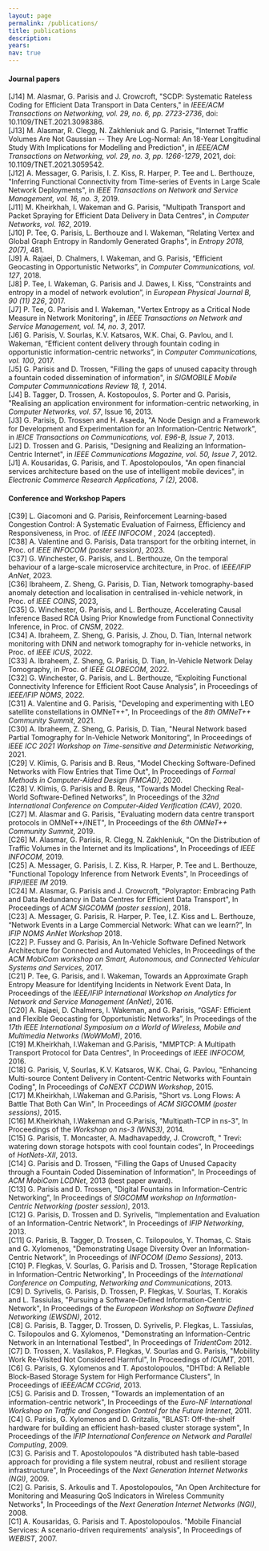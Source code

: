```yaml
---
layout: page
permalink: /publications/
title: publications
description:
years:
nav: true
---
```



#### Journal papers
[J14] M. Alasmar, G. Parisis and J. Crowcroft, "SCDP: Systematic Rateless Coding for Efficient Data Transport in Data Centers," in *IEEE/ACM Transactions on Networking, vol. 29, no. 6, pp. 2723-2736*, doi: 10.1109/TNET.2021.3098386.
<br>
[J13] M. Alasmar, R. Clegg, N. Zakhleniuk and G. Parisis, "Internet Traffic Volumes Are Not Gaussian -- They Are Log-Normal: An 18-Year Longitudinal Study With Implications for Modelling and Prediction", in *IEEE/ACM Transactions on Networking, vol. 29, no. 3, pp. 1266-1279*, 2021, doi: 10.1109/TNET.2021.3059542.
<br>
[J12] A. Messager, G. Parisis, I. Z. Kiss, R. Harper, P. Tee and L. Berthouze, "Inferring Functional Connectivity from Time-series of Events in Large Scale Network Deployments", in *IEEE Transactions on Network and Service Management, vol. 16, no. 3*, 2019.
<br>
[J11] M. Kheirkhah, I. Wakeman and G. Parisis, "Multipath Transport and Packet Spraying for Efficient Data Delivery in Data Centres", in *Computer Networks, vol. 162*, 2019.
<br>
[J10] P. Tee, G. Parisis, L. Berthouze and I. Wakeman, "Relating Vertex and Global Graph Entropy in Randomly Generated Graphs", in *Entropy 2018, 20(7)*, 481.
<br>
[J9] A. Rajaei, D. Chalmers, I. Wakeman, and G. Parisis, “Efficient Geocasting in Opportunistic Networks”, in *Computer Communications, vol. 127*, 2018.
<br>
[J8] P. Tee, I. Wakeman, G. Parisis and J. Dawes, I. Kiss, “Constraints and entropy in a model of network evolution”, in *European Physical Journal B, 90 (11) 226*, 2017.
<br>
[J7] P. Tee, G. Parisis and I. Wakeman, "Vertex Entropy as a Critical Node Measure in Network Monitoring", in *IEEE Transactions on Network and Service Management, vol. 14, no. 3*, 2017.
<br>
[J6] G. Parisis, V. Sourlas, K.V. Katsaros, W.K. Chai, G. Pavlou, and I. Wakeman, “Efficient content delivery through fountain coding in opportunistic information-centric networks”, in *Computer Communications, vol. 100*, 2017.
<br>
[J5] G. Parisis and D. Trossen, "Filling the gaps of unused capacity through a fountain coded dissemination of information", in *SIGMOBILE Mobile Computer Communnications Review 18, 1,* 2014.
<br>
[J4] B. Tagger, D. Trossen, A. Kostopoulos, S. Porter and G. Parisis, "Realising an application environment for information-centric networking, in *Computer Networks, vol. 57*, Issue 16, 2013.
<br>
[J3] G. Parisis, D. Trossen and H. Asaeda, "A Node Design and a Framework for Development and Experimentation for an Information-Centric Network", in *IEICE Transactions on Communications, vol. E96-B, Issue 7*, 2013.
<br>
[J2] D. Trossen and G. Parisis, "Designing and Realizing an Information-Centric Internet", in *IEEE Communications Magazine, vol. 50, Issue 7*, 2012.
<br>
[J1] A. Kousaridas, G. Parisis, and T. Apostolopoulos, "An open financial services architecture based on the use of intelligent mobile devices", in *Electronic Commerce Research Applications, 7 (2)*, 2008.

#### Conference and Workshop Papers
[C39] L. Giacomoni and G. Parisis, Reinforcement Learning-based Congestion Control: A Systematic Evaluation of Fairness, Efficiency and Responsiveness, in Proc. of *IEEE INFOCOM* , 2024 (accepted).
<br>
[C38] A. Valentine and G. Parisis, Data transport for the orbiting internet, in Proc. of *IEEE INFOCOM (poster session)*, 2023.
<br>
[C37] G. Winchester, G. Parisis, and L. Berthouze, On the temporal behaviour of a large-scale microservice architecture, in Proc. of *IEEE/IFIP AnNet*, 2023.
<br>
[C36] Ibraheem, Z. Sheng, G. Parisis, D. Tian, Network tomography-based anomaly detection and localisation in centralised in-vehicle network, in Proc. of *IEEE COINS*, 2023,
<br>
[C35] G. Winchester, G. Parisis, and L. Berthouze, Accelerating Causal Inference Based RCA Using Prior Knowledge from Functional Connectivity Inference, in Proc. of *CNSM*, 2022.
<br>
[C34] A. Ibraheem, Z. Sheng, G. Parisis, J. Zhou, D. Tian, Internal network monitoring with DNN and network tomography for in-vehicle networks, in Proc. of *IEEE ICUS*, 2022.
<br>
[C33] A. Ibraheem, Z. Sheng, G. Parisis, D. Tian, In-Vehicle Network Delay Tomography, in Proc. of *IEEE GLOBECOM*, 2022.
<br>
[C32] G. Winchester, G. Parisis, and L. Berthouze, “Exploiting Functional Connectivity Inference for Efficient Root Cause Analysis”, in Proceedings of *IEEE/IFIP NOMS*, 2022.
<br>
[C31] A. Valentine and G. Parisis, "Developing and experimenting with LEO satellite constellations in OMNeT++", In Proceedings of the *8th OMNeT++ Community Summit*, 2021.
<br>
[C30] A. Ibraheem, Z. Sheng, G. Parisis, D. Tian, "Neural Network based Partial Tomography for In-Vehicle Network Monitoring", In Proceedings of *IEEE ICC 2021 Workshop on Time-sensitive and Deterministic Networking*, 2021.
<br>
[C29] V. Klimis, G. Parisis and B. Reus, "Model Checking Software-Defined Networks with Flow Entries that Time Out", In Proceedings of *Formal Methods in Computer-Aided Design (FMCAD)*, 2020.
<br>
[C28] V. Klimis, G. Parisis and B. Reus, "Towards Model Checking Real-World Software-Defined Networks", In Proceedings of the *32nd International Conference on Computer-Aided Verification (CAV)*, 2020.
<br>
[C27] M. Alasmar and G. Parisis, "Evaluating modern data centre transport protocols in OMNeT++/INET", In Proceedings of the *6th OMNeT++ Community Summit*, 2019.
<br>
[C26] M. Alasmar, G. Parisis, R. Clegg, N. Zakhleniuk, "On the Distribution of Traffic Volumes in the Internet and its Implications", In Proceedings of *IEEE INFOCOM*, 2019.
<br>
[C25] A. Messager, G. Parisis, I. Z. Kiss, R. Harper, P. Tee and L. Berthouze, "Functional Topology Inference from Network Events", In Proceedings of *IFIP/IEEE IM* 2019.
<br>
[C24] M. Alasmar, G. Parisis and J. Crowcroft, "Polyraptor: Embracing Path and Data Redundancy in Data Centres for Efficient Data Transport", In Proceedings of *ACM SIGCOMM (poster session)*, 2018.
<br>
[C23] A. Messager, G. Parisis, R. Harper, P. Tee, I.Z. Kiss and L. Berthouze, “Network Events in a Large Commercial Network: What can we learn?”, In *IFIP NOMS AnNet Workshop* 2018.
<br>
[C22] P. Fussey and G. Parisis, An In-Vehicle Software Defined Network Architecture for Connected and Automated Vehicles, In Proceedings of the *ACM MobiCom workshop on Smart, Autonomous, and Connected Vehicular Systems and Services*, 2017.
<br>
[C21] P. Tee, G. Parisis, and I. Wakeman, Towards an Approximate Graph Entropy Measure for Identifying Incidents in Network Event Data, In Proceedings of the *IEEE/IFIP International Workshop on Analytics for Network and Service Management (AnNet)*, 2016.
<br>
[C20] A. Rajaei, D. Chalmers, I. Wakeman, and G. Parisis, “GSAF: Efficient and Flexible Geocasting for Opportunistic Networks”, In Proceedings of the *17th IEEE International Symposium on a World of Wireless, Mobile and Multimedia Networks (WoWMoM)*, 2016.
<br>
[C19] M.Kheirkhah, I.Wakeman and G.Parisis, "MMPTCP: A Multipath Transport Protocol for Data Centres", In Proceedings of *IEEE INFOCOM*, 2016.
<br>
[C18] G. Parisis, V, Sourlas, K.V. Katsaros, W.K. Chai, G. Pavlou, "Enhancing Multi-source Content Delivery in Content-Centric Networks with Fountain Coding", In Proceedings of *CoNEXT CCDWN Workshop*, 2015.
<br>
[C17] M.Kheirkhah, I.Wakeman and G.Parisis, "Short vs. Long Flows: A Battle That Both Can Win", In Proceedings of *ACM SIGCOMM (poster sessions)*, 2015.
<br>
[C16] M.Kheirkhah, I.Wakeman and G.Parisis, "Multipath-TCP in ns-3", In Proceedings of the *Workshop on ns-3 (WNS3)*, 2014.
<br>
[C15] G. Parisis, T. Moncaster, A. Madhavapeddy, J. Crowcroft, " Trevi: watering down storage hotspots with cool fountain codes”, In Proceedings of *HotNets-XII*, 2013.
<br>
[C14] G. Parisis and D. Trossen, "Filling the Gaps of Unused Capacity through a Fountain Coded Dissemination of Information", In Proceedings of *ACM MobiCom LCDNet*, 2013 (best paper award).
<br>
[C13] G. Parisis and D. Trossen, "Digital Fountains in Information-Centric Networking", In Proceedings of *SIGCOMM workshop on Information-Centric Networking (poster session)*, 2013.
<br>
[C12] G. Parisis, D. Trossen and D. Syrivelis, "Implementation and Evaluation of an Information-Centric Network", In Proceedings of *IFIP Networking*, 2013.
<br>
[C11] G. Parisis, B. Tagger, D. Trossen, C. Tsilopoulos, Y. Thomas, C. Stais and G. Xylomenos, "Demonstrating Usage Diversity Over an Information-Centric Network", In Proceedings of *INFOCOM (Demo Sessions)*, 2013.
<br>
[C10] P. Flegkas, V. Sourlas, G. Parisis and D. Trossen, "Storage Replication in Information-Centric Networking", In Proceedings of the *International Conference on Computing, Networking and Communications*, 2013.
<br>
[C9] D. Syrivelis, G. Parisis, D. Trossen, P. Flegkas, V. Sourlas, T. Korakis and L. Tassiulas, "Pursuing a Software-Defined Information-Centric Network", In Proceedings of the *European Workshop on Software Defined Networking (EWSDN)*, 2012.
<br>
[C8] G. Parisis, B. Tagger, D. Trossen, D. Syrivelis, P. Flegkas, L. Tassiulas, C. Tsilopoulos and G. Xylomenos, "Demonstrating an Information-Centric Network in an International Testbed", In Proceedings of *TridentCom* 2012.
<br>
[C7] D. Trossen, X. Vasilakos, P. Flegkas, V. Sourlas and G. Parisis, "Mobility Work Re-Visited Not Considered Harmful", In Proceedings of *ICUMT*, 2011.
<br>
[C6] G. Parisis, G. Xylomenos and T. Apostolopoulos, "DHTbd: A Reliable Block-Based Storage System for High Performance Clusters", In Proceedings of *IEEE/ACM CCGrid*, 2013.
<br>
[C5] G. Parisis and D. Trossen, "Towards an implementation of an information-centric network", In Proceedings of the *Euro-NF International Workshop on Traffic and Congestion Control for the Future Internet*, 2011.
<br>
[C4] G. Parisis, G. Xylomenos and D. Gritzalis, "BLAST: Off-the-shelf hardware for building an efficient hash-based cluster storage system", In Proceedings of the *IFIP International Conference on Network and Parallel Computing*, 2009.
<br>
[C3] G. Parisis and T. Apostolopoulos "A distributed hash table-based approach for providing a file system neutral, robust and resilient storage infrastructure", In Proceedings of the *Next Generation Internet Networks (NGI)*, 2009.
<br>
[C2] G. Parisis, S. Arkoulis and T. Apostolopoulos, "An Open Architecture for Monitoring and Measuring QoS Indicators in Wireless Community Networks", In Proceedings of the *Next Generation Internet Networks (NGI)*, 2008.
<br>
[C1] A. Kousaridas, G. Parisis and T. Apostolopoulos. "Mobile Financial Services: A scenario-driven requirements' analysis", In Proceedings of *WEBIST*, 2007.
